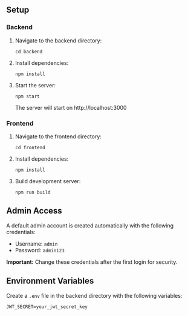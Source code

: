 ## Setup

### Backend

1. Navigate to the backend directory:
   ```
   cd backend
   ```

2. Install dependencies:
   ```
   npm install
   ```

3. Start the server:
   ```
   npm start
   ```
   The server will start on http://localhost:3000

### Frontend

1. Navigate to the frontend directory:
   ```
   cd frontend
   ```

2. Install dependencies:
   ```
   npm install
   ```

3. Build development server:
   ```
   npm run build
   ```

## Admin Access

A default admin account is created automatically with the following credentials:

- Username: `admin`
- Password: `admin123`

**Important:** Change these credentials after the first login for security.

## Environment Variables

Create a `.env` file in the backend directory with the following variables:

```
JWT_SECRET=your_jwt_secret_key
```
